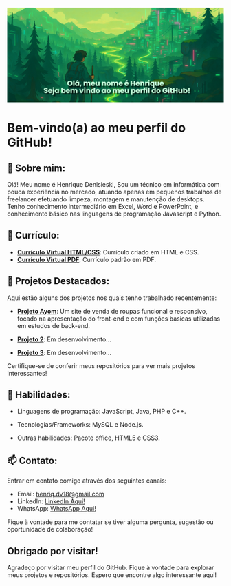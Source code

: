 [![MasterHead](https://github.com/HenriqDV/HenriqDV/blob/main/bannerGit.png?raw=true)](https://github.com/HenriqDV)

# Bem-vindo(a) ao meu perfil do GitHub!

## 👋 Sobre mim:

Olá! Meu nome é Henrique Denisieski, Sou um técnico em informática com pouca experiência no mercado, atuando apenas em pequenos trabalhos de freelancer efetuando limpeza, montagem e manutenção de desktops. Tenho conhecimento intermediário em Excel, Word e PowerPoint, e conhecimento básico nas linguagens de programação Javascript e Python. 


## 📜 Currículo:

- **[Currículo Virtual HTML/CSS](https://henriquedv.tech/)**: Currículo criado em HTML e CSS.
- **[Currículo Virtual PDF](https://drive.google.com/file/d/1XmDN88CZHaZZlWpT85oUdkOLKyCzM012/view?usp=drive_link)**: Currículo padrão em PDF.
   
## 👀 Projetos Destacados:

Aqui estão alguns dos projetos nos quais tenho trabalhado recentemente:

- **[Projeto Ayom](link_projeto_ayom)**: Um site de venda de roupas funcional e responsivo, focado na apresentação do front-end e com funções basicas utilizadas em estudos de back-end.

- **[Projeto 2](link_projeto_2)**: Em desenvolvimento...

- **[Projeto 3](link_projeto_3)**: Em desenvolvimento...

Certifique-se de conferir meus repositórios para ver mais projetos interessantes!

## 🤹 Habilidades:

- Linguagens de programação: JavaScript, Java, PHP e C++.

- Tecnologias/Frameworks: MySQL e Node.js.

- Outras habilidades: Pacote office, HTML5 e CSS3.

## 📫 Contato:

Entrar em contato comigo através dos seguintes canais:

- Email: henriq.dv18@gmail.com
- LinkedIn: [LinkedIn Aqui!](https://www.linkedin.com/in/henrique-denisieski-0140b0272/)
- WhatsApp: [WhatsApp Aqui!](https://wa.me/5551991537023)

Fique à vontade para me contatar se tiver alguma pergunta, sugestão ou oportunidade de colaboração!

## Obrigado por visitar!

Agradeço por visitar meu perfil do GitHub. Fique à vontade para explorar meus projetos e repositórios. Espero que encontre algo interessante aqui!
